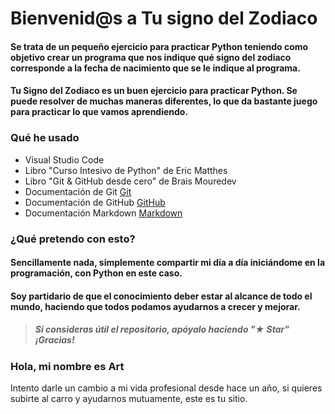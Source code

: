 # Bienvenid@s a Tu signo del Zodiaco

#### Se trata de un pequeño ejercicio para practicar Python teniendo como objetivo crear un programa que nos indique qué signo del zodiaco corresponde a la fecha de nacimiento que se le indique al programa.

#### Tu Signo del Zodiaco es un buen ejercicio para practicar Python. Se puede resolver de muchas maneras diferentes, lo que da bastante juego para practicar lo que vamos aprendiendo.

### Qué he usado

 - Visual Studio Code
 - Libro "Curso Intesivo de Python" de Eric Matthes
 - Libro "Git & GitHub desde cero" de Brais Mouredev
 - Documentación de Git [Git](https://git-scm.com)
 - Documentación de GitHub [GitHub](https://docs.github.com/es)
 - Documentación Markdown [Markdown](https://markdown.es)

### ¿Qué pretendo con esto?

#### Sencillamente nada, simplemente compartir mi día a día iniciándome en la programación, con Python en este caso. 
#### Soy partidario de que el conocimiento deber estar al alcance de todo el mundo, haciendo que todos podamos ayudarnos a crecer y mejorar.

> ##### Si consideras útil el repositorio, apóyalo haciendo "★ Star" ¡Gracias!

### Hola, mi nombre es Art

Intento darle un cambio a mi vida profesional desde hace un año, si quieres subirte al carro y ayudarnos mutuamente, este es tu sitio.
